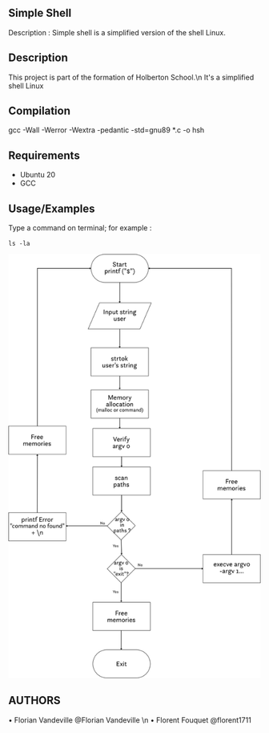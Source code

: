 ## Simple Shell

Description : Simple shell is a simplified version of the shell Linux.
## Description

This project is part of the formation of Holberton School.\n
It's a simplified shell Linux


## Compilation

gcc -Wall -Werror -Wextra -pedantic -std=gnu89 *.c -o hsh


## Requirements

- Ubuntu 20
- GCC


## Usage/Examples
Type a command on terminal; for example :
```code
ls -la

```
![Logo](https://github.com/VandevilleF/holbertonschool-simple_shell/blob/main/HBTN_Flowchart/Flow-chart_SimpleShell.png)

## AUTHORS

• Florian Vandeville @Florian Vandeville \n
• Florent Fouquet @florent1711
